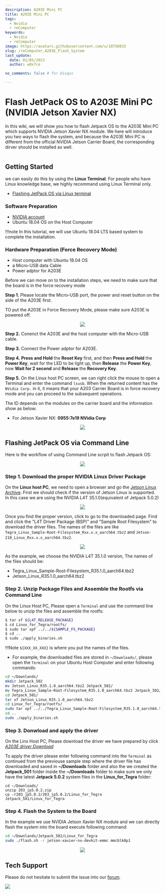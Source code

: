 ```yaml
---
description: A203E Mini PC
title: A203E Mini PC
tags:
  - Nvidia
  - reComputer
keywords:
  - Nvidia
  - reComputer
image: https://avatars.githubusercontent.com/u/10758833
slug: /reComputer_A203E_Flash_System
last_update:
  date: 01/05/2023
  author: w0x7ce

no_comments: false # for Disqus

---
```

<!-- ---
name: 
category: 
bzurl: 
prodimagename:
surveyurl: 
sku: 
tags:
--- -->

# Flash JetPack OS to A203E Mini PC (NVIDIA Jetson Xavier NX)

In this wiki, we will show you how to flash Jetpack OS to the A203E Mini PC which supports NVIDIA Jetson Xavier NX module. We here will introduce you two ways to flash the system, and because the  A203E Mini PC is different from the official NVIDIA Jetson Carrier Board, the corresponding dirver should be installed as well.

<div align="center">
  <p className="paragraph text-align-type-left pap-line-1.3 pap-line-rule-auto pap-spacing-before-3pt pap-spacing-after-3pt"><a href="https://www.seeedstudio.com/A203-Mini-PC-with-128GB-SSD-p-5494.html" target="_blank" rel="noopener"><img width={600} src="https://media-cdn.seeedstudio.com/media/catalog/product/cache/b5e839932a12c6938f4f9ff16fa3726a/a/2/a203_mini_pc_-1.png" alt /></a></p>
</div>


## Getting Started

we can easily do this by using the **Linux Terminal**. For people who have Linux knowledge base, we highly recommand using Linux Terminal only.

- [Flashing JetPack OS via Linux terminal](#flashing-jetpack-os-via-command-line)

### Software Preparation

- <a href="https://developer.nvidia.com/login" target="_blank"><span>NVIDIA account</span></a>
- Ubuntu 18.04 OS on the Host Computer

!!!note
	In this tutorial, we will use Ubuntu 18.04 LTS based system to complete the installation.

### Hardware Preparation (Force Recovery Mode)

* Host computer with Ubuntu 18.04 OS
* a Micro-USB data Cable
* Power adptor for A203E

Before we can move on to the installation steps, we need to make sure that the board is in the force recovery mode

**Step 1.** Please locate the Micro-USB port, the power and reset button on the side of the A203E first.

TO put the A203E in Force Recovery Mode, please make sure A203E is powered off.

<div align="center"><img width={400} src="https://files.seeedstudio.com/wiki/A203E/a203E_interface.png" /></div>

**Step 2.** Conenct the A203E and the host computer with the Micro-USB cable.

**Step 3.** Connect the Power adptor for A203E.

**Step 4.** **Press and Hold** the **Reset Key** first, and then **Press and Hold** the **Power Key**, wait for the LED to be light up, then **Release** the **Power Key**, now **Wait for 2 second** and **Release** the **Recovery Key**.



**Step 5.** On the Linux host PC screen, we can right click the mouse to open a Terminal and enter the command `lsusb`. When the returned content has the `NVidia Corp.` in it, it means that your A203 Carrier Board is in force recovery mode and you can proceed to the subsequent operations.

The ID depends on the modules on the carrier board and the information show as below:

- For Jetson Xavier NX: **0955:7e19 NVidia Corp**

<div align="center"><img width={700} src="https://files.seeedstudio.com/wiki/A203E/NX_lsusb.png" /></div>


## Flashing JetPack OS via Command Line

Here is the workflow of using Command Line scrpit to flash Jetpack OS:

<div align="center"><img width={800} src="https://files.seeedstudio.com/wiki/reComputer-Jetson-Nano/17_3.png" /></div>


### Step 1. Download the proper NVIDIA Linux Driver Package

On the **Linux host PC**, we need to open a browser and go the <a href="https://developer.nvidia.com/embedded/jetson-linux-archive" target="_blank"><span>Jetson Linux Archive</span></a>. First we should check if the version of Jetson Linux is supported. In this case we are using the NVIDIA L4T 35.1.0(equivalent of Jetpack 5.0.2)

<div align="center"><img width={800} src="https://files.seeedstudio.com/wiki/A203E/select_35_1.png" /></div>


Once you find the proper version, click to go to the downloaded page. Find and click the "L4T Driver Package (BSP)" and "Sample Root Filesystem" to download the driver files. The names of the files are like `Tegra_Linux_Sample-Root-Filesystem_Rxx.x.x_aarch64.tbz2` and `Jetson-210_Linux_Rxx.x.x_aarch64.tbz2`.

<div align="center"><img width={800} src="https://files.seeedstudio.com/wiki/A203E/download_files.png" /></div>


As the example, we choose the NVIDIA L4T 35.1.0 version, The names of the files should be:

- Tegra_Linux_Sample-Root-Filesystem_R35.1.0_aarch64.tbz2
- Jetson_Linux_R35.1.0_aarch64.tbz2

### Step 2.  Unzip Package Files and Assemble the Rootfs via Command Line

On the Linux Host PC, Please open a ``Terminal`` and use the command line below to unzip the files and assemble the rootfs:

```sh
$ tar xf ${L4T_RELEASE_PACKAGE}
$ cd Linux_for_Tegra/rootfs/
$ sudo tar xpf ../../${SAMPLE_FS_PACKAGE}
$ cd ..
$ sudo ./apply_binaries.sh
```

!!!Note
    `${XXX_XX_XXX}` is where you put the names of the files.

* For example, the downloaded files are stored in `~/Downloads/`, please open the ``Terminal`` on your Ubuntu Host Computer and enter following commands:

```bash
cd ~/Downlands/
mkdir Jetpack_502
mv Jetson_Linux_R35.1.0_aarch64.tbz2 Jetpack_502/
mv Tegra_Linux_Sample-Root-Filesystem_R35.1.0_aarch64.tbz2 Jetpack_502/
cd Jetpack_501/
tar xf Jetson_Linux_R35.1.0_aarch64.tbz2
cd Linux_for_Tegra/rootfs/
sudo tar xpf ../../Tegra_Linux_Sample-Root-Filesystem_R35.1.0_aarch64.tbz2
cd ..
sudo ./apply_binaries.sh
```

### Step 3. Donwload and apply the driver

On the Linx Host PC, Please download the driver we have prepared by click <a href="https://files.seeedstudio.com/wiki/A203_V.2/203_jp5.0.2.zip">*A203E driver Download*</a>

To apply the driver please enter following command into the ``Terminal`` as continued from the previouse sample step where the driver file has downloaded and saved in **~/Downloads** folder and also the we created the **Jetpack_501** folder inside the **~/Downloads** folder to make sure we only have the latest **Jetpack 5.0.2** system files in the **Linux_for_Tegra** folder:

```
cd ~/Downloads/
unzip 203_jp5.0.2.zip
cp -r203_jp5.0.2/203_jp5.0.2/Linux_for_Tegra Jetpack_501/Linux_for_Tegra
```

### Step 4.  Flash the System to the Board

In the example we use NVIDIA Jetson Xavier NX module and we can directly flash the system into the board execute following command:

```sh
cd ~/Downlands/Jetpack_502/Linux_for_Tegra
sudo ./flash.sh -r jetson-xavier-nx-devkit-emmc mmcblk0p1
```

<div align="center"><img width={800} src="https://files.seeedstudio.com/wiki/reComputer-Jetson-Nano/19.png" /></div>


## Tech Support

Please do not hesitate to submit the issue into our [forum](https://forum.seeedstudio.com/).
<br />
<p style={{textAlign: 'center'}}><a href="https://www.seeedstudio.com/act-4.html?utm_source=wiki&utm_medium=wikibanner&utm_campaign=newproducts" target="_blank"><img src="https://files.seeedstudio.com/wiki/Wiki_Banner/new_product.jpg" /></a></p>
